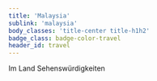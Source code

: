 ```yaml
---
title: 'Malaysia'
sublink: 'malaysia'
body_classes: 'title-center title-h1h2'
badge_class: badge-color-travel
header_id: travel
---
```


Im Land Sehenswürdigkeiten